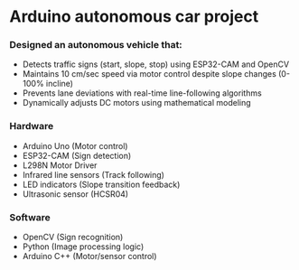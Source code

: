 # Arduino autonomous car project

### Designed an autonomous vehicle that:
* Detects traffic signs (start, slope, stop) using ESP32-CAM and OpenCV
* Maintains 10 cm/sec speed via motor control despite slope changes (0-100% incline)
* Prevents lane deviations with real-time line-following algorithms
* Dynamically adjusts DC motors using mathematical modeling

### Hardware
* Arduino Uno (Motor control)
* ESP32-CAM (Sign detection)
* L298N Motor Driver
* Infrared line sensors (Track following)
* LED indicators (Slope transition feedback)
* Ultrasonic sensor (HCSR04)

### Software
* OpenCV (Sign recognition)
* Python (Image processing logic)
* Arduino C++ (Motor/sensor control)
